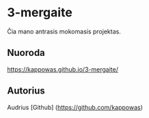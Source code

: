 # 3-mergaite
Čia mano antrasis mokomasis projektas.


## Nuoroda

https://kappowas.github.io/3-mergaite/

## Autorius
Audrius [Github] (https://github.com/kappowas)
